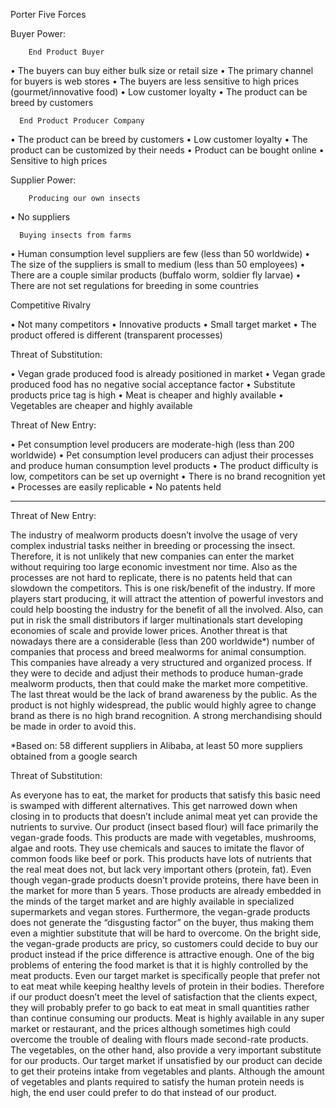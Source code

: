 Porter Five Forces

  Buyer Power:

	    End Product Buyer
	    
•	The buyers can buy either bulk size or retail size
•	The primary channel for buyers is web stores
•	The buyers are less sensitive to high prices (gourmet/innovative food) 
•	Low customer loyalty
•	The product can be breed by customers

      End Product Producer Company
      
•	The product can be breed by customers
•	Low customer loyalty
•	The product can be customized by their needs
•	Product can be bought online
•	Sensitive to high prices


  Supplier Power:
  
	    Producing our own insects
	    
•	No suppliers

      Buying insects from farms
      
•	Human consumption level suppliers are few (less than 50 worldwide)
•	The size of the suppliers is small to medium (less than 50 employees)
•	There are a couple similar products (buffalo worm, soldier fly larvae)
•	There are not set regulations for breeding in some countries



 Competitive Rivalry
 
•	Not many competitors
•	Innovative products
•	Small target market
•	The product offered is different (transparent processes)


Threat of Substitution:

•	Vegan grade produced food is already positioned in market 
•	Vegan grade produced food has no negative social acceptance factor
•	Substitute products price tag is high 
•	Meat is cheaper and highly available
•	Vegetables are cheaper and highly available

Threat of New Entry:

•	Pet consumption level producers are moderate-high (less than 200 worldwide)
•	Pet consumption level producers can adjust their processes and produce human consumption level products
•	The product difficulty is low, competitors can be set up overnight
•	There is no brand recognition yet
•	Processes are easily replicable
•	No patents held

-----------------------------------------------------------------------------------------------------------------------------------

Threat of New Entry:

The industry of mealworm products doesn’t involve the usage of very complex industrial tasks neither in breeding or processing the insect. Therefore, it is not unlikely that new companies can enter the market without requiring too large economic investment nor time. Also as the processes are not hard to replicate, there is no patents held that can slowdown the competitors. This is one risk/benefit of the industry.  If more players start producing, it will attract the attention of powerful investors and could help boosting the industry for the benefit of all the involved. Also, can put in risk the small distributors if larger multinationals start developing economies of scale and provide lower prices. 
	Another threat is that nowadays there are a considerable (less than 200 worldwide*) number of companies that process and breed mealworms for animal consumption. This companies have already a very structured and organized process. If they were to decide and adjust their methods to produce human-grade mealworm products, then that could make the market more competitive. 
	The last threat would be the lack of brand awareness by the public. As the product is not highly widespread, the public would highly agree to change brand as there is no high brand recognition. A strong merchandising should be made in order to avoid this. 

*Based on: 58 different suppliers in Alibaba, at least 50 more suppliers obtained from a google search

Threat of Substitution:

As everyone has to eat, the market for products that satisfy this basic need is swamped with different alternatives. This get narrowed down when closing in to products that doesn’t include animal meat yet can provide the nutrients to survive. Our product (insect based flour) will face primarily the vegan-grade foods. This products are made with vegetables, mushrooms, algae and roots. They use chemicals and sauces to imitate the flavor of common foods like beef or pork.  This products have lots of nutrients that the real meat does not, but lack very important others (protein, fat). 
Even though vegan-grade products doesn’t provide proteins, there have been in the market for more than 5 years.  Those products are already embedded in the minds of the target market and are highly available in specialized supermarkets and vegan stores.  Furthermore, the vegan-grade products does not generate the “disgusting factor” on the buyer, thus making them even a mightier substitute that will be hard to overcome.  On the bright side, the vegan-grade products are pricy, so customers could decide to buy our product instead if the price difference is attractive enough. 
	One of the big problems of entering the food market is that it is highly controlled by the meat products. Even our target market is specifically people that prefer not to eat meat while keeping healthy levels of protein in their bodies. Therefore if our product doesn’t meet the level of satisfaction that the clients expect, they will probably prefer to go back to eat meat in small quantities rather than continue consuming our products.  Meat is highly available in any super market or restaurant, and the prices although sometimes high could overcome the trouble of dealing with flours made second-rate products. 
	The vegetables, on the other hand, also provide a very important substitute for our products. Our target market if unsatisfied by our product can decide to get their proteins intake from vegetables and plants.  Although the amount of vegetables and plants required to satisfy the human protein needs is high, the end user could prefer to do that instead of our product. 
